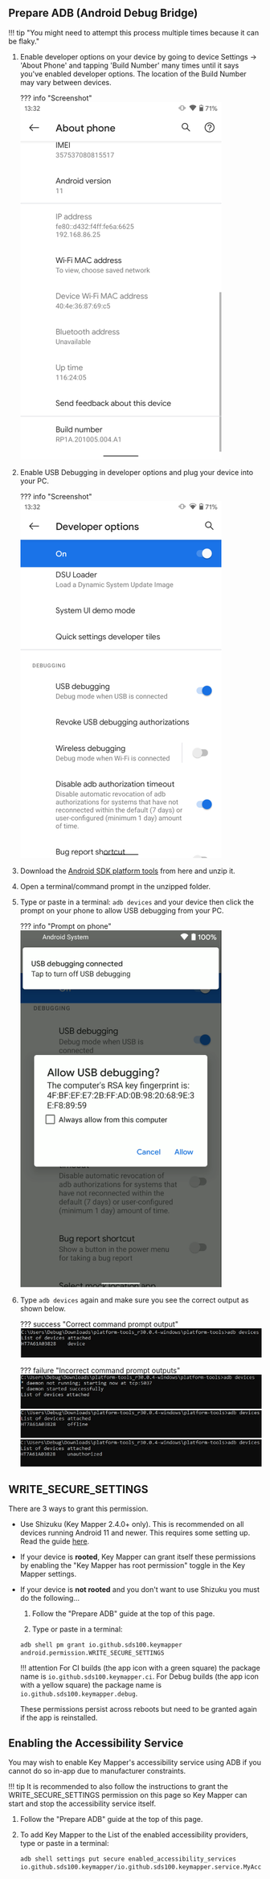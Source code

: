 ## Prepare ADB (Android Debug Bridge)

!!! tip "You might need to attempt this process multiple times because it can be flaky."

1. Enable developer options on your device by going to device Settings -> 'About Phone' and tapping 'Build Number' many times until it says you've enabled developer options. The location of the Build Number may vary between devices.

    ??? info "Screenshot"
        ![](../images/android-about-phone.png)

2. Enable USB Debugging in developer options and plug your device into your PC.

    ??? info "Screenshot"
        ![](../images/android-developer-options-usb-debugging.png)

3. Download the [Android SDK platform tools](https://developer.android.com/studio/releases/platform-tools.html) from here and unzip it.

4. Open a terminal/command prompt in the unzipped folder.

5. Type or paste in a terminal: `adb devices` and your device then click the prompt on your phone to allow USB debugging from your PC.

    ??? info "Prompt on phone"
        ![](../images/android-allow-usb-debugging-dialog.png)

6. Type `adb devices` again and make sure you see the correct output as shown below.

    ??? success "Correct command prompt output"
        ![](../images/command-prompt-adb-devices-success.png)

    ??? failure "Incorrect command prompt outputs"
        ![](../images/command-prompt-adb-devices-no-devices.png)
        ![](../images/command-prompt-adb-devices-offline.png)
        ![](../images/command-prompt-adb-devices-unauthorized.png)

## WRITE_SECURE_SETTINGS

There are 3 ways to grant this permission.

- Use Shizuku (Key Mapper 2.4.0+ only). This is recommended on all devices running Android 11 and
  newer. This requires some setting up. Read the guide [here](shizuku.md).

- If your device is **rooted**, Key Mapper can grant itself these permissions by enabling the "Key
  Mapper has root permission" toggle in the Key Mapper settings.

- If your device is **not rooted** and you don't want to use Shizuku you must do the following...

    1. Follow the "Prepare ADB" guide at the top of this page.

    2. Type or paste in a terminal:

    ```
    adb shell pm grant io.github.sds100.keymapper android.permission.WRITE_SECURE_SETTINGS
    ```

    !!! attention
        For CI builds (the app icon with a green square) the package name is `io.github.sds100.keymapper.ci`. For Debug builds (the app icon with a yellow square) the package name is `io.github.sds100.keymapper.debug`.

  These permissions persist across reboots but need to be granted again if the app is reinstalled.

## Enabling the Accessibility Service

You may wish to enable Key Mapper's accessibility service using ADB if you cannot do so in-app due
to manufacturer constraints.

!!! tip
    It is recommended to also follow the instructions to grant the WRITE_SECURE_SETTINGS permission
    on this page so Key Mapper can start and stop the accessibility service itself.

1. Follow the "Prepare ADB" guide at the top of this page.

2. To add Key Mapper to the List of the enabled accessibility providers, type or paste in a
   terminal:

    ```
    adb shell settings put secure enabled_accessibility_services io.github.sds100.keymapper/io.github.sds100.keymapper.service.MyAccessibilityService
    ```